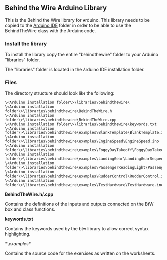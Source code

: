 ## Behind the Wire Arduino Library

This is the Behind the Wire library for Arduino. This library needs to be copied to the [Arduino IDE](http://arduino.cc/en/main/software) folder in order to be able to use the BehindTheWire class with the Arduino code.


### Install the library
To install the library copy the entire "behindthewire" folder to your Arduino "libraries" folder.

The "libraries" folder is located in the Arduino IDE installation folder.


### Files
The directory structure should look like the following:

```
\<Arduino installation folder\>\libraries\behindthewire\
\<Arduino installation folder\>\libraries\behindthewire\BehindTheWire.h 
\<Arduino installation folder\>\libraries\behindthewire\BehindTheWire.cpp
\<Arduino installation folder\>\libraries\behindthewire\keywords.txt
\<Arduino installation folder\>\libraries\behindthewire\examples\BlankTemplate\BlankTemplate.ino
\<Arduino installation folder\>\libraries\behindthewire\examples\EngineSpeed\EngineSpeed.ino
\<Arduino installation folder\>\libraries\behindthewire\examples\FoggyDayTakeoff\FoggyDayTakeoff.ino
\<Arduino installation folder\>\libraries\behindthewire\examples\LandingGear\LandingGearSequence.ino
\<Arduino installation folder\>\libraries\behindthewire\examples\PassengerReadingLight\PassengerReadingLight.ino
\<Arduino installation folder\>\libraries\behindthewire\examples\RudderControl\RudderControl.ino
\<Arduino installation folder\>\libraries\behindthewire\examples\TestHardware\TestHardware.ino
```

**BehindTheWire.h/.cpp**

Contains the definitions of the inputs and outputs connected on the BtW box and class functions.

**keywords.txt**

Contains the keywords used by the btw library to allow correct syntax highlighting.

**\examples\**

Contains the source code for the exercises as written on the worksheets.

